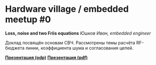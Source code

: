 # Hardware village / embedded meetup #0

**Loss, noise and two Friis equations**
_Юшков Иван, embedded engineer_

Доклад посвящён основам СВЧ. Рассмотрены темы расчёта RF-бюджета линии, коэффициента шума и согласования цепей.

[**Презентация (odp)**](/hwv0_loss_and_noise.odp)
[**Презентация (pdf)**](/hwv0_loss_and_noise.pdf)
